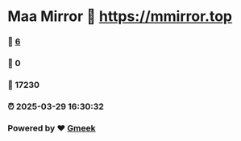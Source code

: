 # Maa Mirror :link: https://mmirror.top 
### :page_facing_up: [6](https://mmirror.top/tag.html) 
### :speech_balloon: 0 
### :hibiscus: 17230 
### :alarm_clock: 2025-03-29 16:30:32 
### Powered by :heart: [Gmeek](https://github.com/Meekdai/Gmeek)
